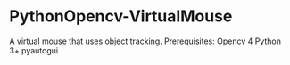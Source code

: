 # PythonOpencv-VirtualMouse
A virtual mouse that uses object tracking.
Prerequisites:
     Opencv 4
     Python 3+
     pyautogui
